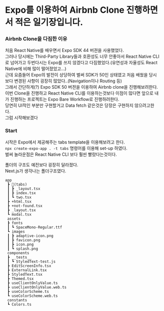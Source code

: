 # Expo를 이용하여 Airbnb Clone 진행하면서 적은 일기장입니다.

### Airbnb Clone을 다짐한 이유

처음 React Native를 배우면서 Expo SDK 44 버젼을 사용했었다.  
그러나 당시에는 Third-Party Library들과 호환성도 너무 안좋아서 React Native CLI로 넘어가고 두번다시는 Expo를 쓰지 않겠다고 다짐했었다.(유연성과 자율성도 React Native에 비해 많이 떨어졌었고...)  
근데 요즘들어 Expo의 발전이 상당하여 벌써 SDK가 50인 상태였고 처음 배웠을 당시보다 변경된 사항이 굉장히 많았다..(Navigation이나 Routing 등)  
그래서 간단하게(?) Expo SDK 50 버젼을 이용하여 Airbnb clone을 진행해보려한다.  
이번 Clone을 진행하고 React Native CLI를 이용하는것보다 이점이 많다면 앞으로 내가 진행하는 프로젝트는 Expo Bare Workflow로 진행하려한다.  
당연히 UI적인 부분만 구현할거고 Data fetch 같은것은 당장은 구현하지 않으려고한다.  
그럼 시작해보겠다

### Start

시작은 Expo에서 제공해주는 tabs template을 이용해보려고 한다.  
`npx create-expo-app . -t tabs` 명령어를 이용해 set-up 하였다.  
벌써 놀라운점은 React Native CLI 보다 훨씬 빨랐다는것이다.

폴더의 구조도 예전보다 굉장히 달라졌다.  
Next.js가 생각나는 폴더구조였다.

```
app
 ┣ 📂(tabs)
 ┃ ┣ _layout.tsx
 ┃ ┣ index.tsx
 ┃ ┗ two.tsx
 ┣ +html.tsx
 ┣ +not-found.tsx
 ┣ _layout.tsx
 ┗ modal.tsx
 assets
 ┣ fonts
 ┃ ┗ SpaceMono-Regular.ttf
 ┗ images
 ┃ ┣ adaptive-icon.png
 ┃ ┣ favicon.png
 ┃ ┣ icon.png
 ┃ ┗ splash.png
 components
 ┣ __tests__
 ┃ ┗ StyledText-test.js
 ┣ EditScreenInfo.tsx
 ┣ ExternalLink.tsx
 ┣ StyledText.tsx
 ┣ Themed.tsx
 ┣ useClientOnlyValue.ts
 ┣ useClientOnlyValue.web.ts
 ┣ useColorScheme.ts
 ┗ useColorScheme.web.ts
 constants
 ┗ Colors.ts
```

